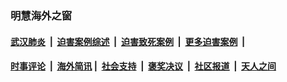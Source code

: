 
### 明慧海外之窗

####  [武汉肺炎](indexes/365.md?t=07122201) &nbsp;|&nbsp;  [迫害案例综述](indexes/328.md?t=07122201) &nbsp;|&nbsp; [迫害致死案例](indexes/277.md?t=07122201)  &nbsp;|&nbsp; [更多迫害案例](indexes/81.md?t=07122201)  &nbsp;|&nbsp; 
####  [时事评论](indexes/19.md?t=07122201) &nbsp;|&nbsp; [海外简讯](indexes/245.md?t=07122201)&nbsp;|&nbsp;  [社会支持](indexes/140.md?t=07122201) &nbsp;|&nbsp; [褒奖决议](indexes/282.md?t=07122201) &nbsp;|&nbsp; [社区报道](indexes/91.md?t=07122201)  &nbsp;|&nbsp; [天人之间](indexes/78.md?t=07122201) 

